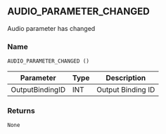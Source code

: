 ## AUDIO\_PARAMETER\_CHANGED

Audio parameter has changed


### Name

`AUDIO_PARAMETER_CHANGED ()`


| Parameter       | Type | Description       |
| --------------- | ---- | ----------------- |
| OutputBindingID | INT  | Output Binding ID |


### Returns

`None`